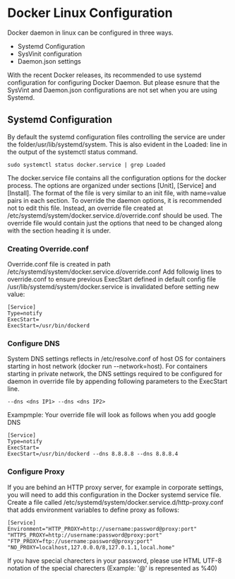 # Docker Linux Configuration

Docker daemon in linux can be configured in three ways.
- Systemd Configuration
- SysVinit configuration
- Daemon.json settings

With the recent Docker releases, its recommended to use systemd configuration for configuring Docker Daemon. But please esnure that the SysVint and Daemon.json configurations are not set when you are using Systemd.

## Systemd Configuration

By default the systemd configuration files controlling the service are under the folder/usr/lib/systemd/system. This is also evident in the Loaded: line in the output of the systemctl status command.
```
sudo systemctl status docker.service | grep Loaded
```
The docker.service file contains all the configuration options for the docker process. The options are organized under sections [Unit], [Service] and [Install]. The format of the file is very similar to an init file, with name=value pairs in each section.
To override the daemon options, it is recommended not to edit this file. Instead, an override file created at /etc/systemd/system/docker.service.d/override.conf should be used. The override file would contain just the options that need to be changed along with the section heading it is under.

### Creating Override.conf
Override.conf file is created in path /etc/systemd/system/docker.service.d/override.conf
Add followig lines to override.conf to ensure previous ExecStart defined in default config file /usr/lib/systemd/system/docker.service is invalidated before setting new value:
```
[Service]
Type=notify
ExecStart=
ExecStart=/usr/bin/dockerd
```
### Configure DNS
System DNS settings reflects in /etc/resolve.conf of host OS for containers starting in host network (docker run --network=host). 
For containers starting in private network, the DNS settings required to be configured for daemon in override file by appending following parameters to the ExecStart line.
```
--dns <dns IP1> --dns <dns IP2>
```
Exampmple:
Your override file will look as follows when you add google DNS
```
[Service]
Type=notify
ExecStart=
ExecStart=/usr/bin/dockerd --dns 8.8.8.8 --dns 8.8.8.4
```
### Configure Proxy
If you are behind an HTTP proxy server, for example in corporate settings, you will need to add this configuration in the Docker systemd service file.
Create a file called /etc/systemd/system/docker.service.d/http-proxy.conf that adds environment variables to define proxy as follows:
```
[Service]
Environment="HTTP_PROXY=http://username:password@proxy:port" "HTTPS_PROXY=http://username:password@proxy:port" "FTP_PROXY=ftp://username:password@proxy:port" "NO_PROXY=localhost,127.0.0.0/8,127.0.1.1,local.home"
```
If you have special charecters in your password, please use HTML UTF-8 notation of the special charecters (Example: '@' is represented as %40)
